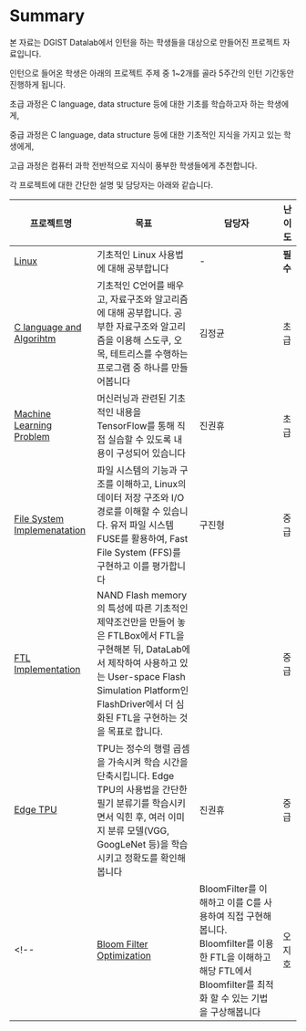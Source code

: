 # Summary

본 자료는 DGIST Datalab에서 인턴을 하는 학생들을 대상으로 만들어진 프로젝트 자료입니다.

인턴으로 들어온 학생은 아래의 프로젝트 주제 중 1\~2개를 골라 5주간의 인턴 기간동안 진행하게 됩니다.

초급 과정은 C language, data structure 등에 대한 기초를 학습하고자 하는 학생에게,

중급 과정은 C language, data structure 등에 대한 기초적인 지식을 가지고 있는 학생에게,

고급 과정은 컴퓨터 과학 전반적으로 지식이 풍부한 학생들에게 추천합니다.


각 프로젝트에 대한 간단한 설명 및 담당자는 아래와 같습니다.

| 프로젝트명 | 목표 | 담당자 | 난이도 |
| ----- | ---- | ----------- | ---------- |
| [Linux](./Linux/Linux.md) | 기초적인 Linux 사용법에 대해 공부합니다 | - | **필수** |
| [C language and Algorihtm](./C-and-Algorithm-basic/intro.md) | 기초적인 C언어를 배우고, 자료구조와 알고리즘에 대해 공부합니다. 공부한 자료구조와 알고리즘을 이용해 스도쿠, 오목, 테트리스를 수행하는 프로그램 중 하나를 만들어봅니다 | 김정균 | 초급 |
| [Machine Learning Problem](./TensorFlow/ML.md) | 머신러닝과 관련된 기초적인 내용을 TensorFlow를 통해 직접 실습할 수 있도록 내용이 구성되어 있습니다 | 진권휴 | 초급 |
| [File System Implemenatation](./FS/intro.md) | 파일 시스템의 기능과 구조를 이해하고, Linux의 데이터 저장 구조와 I/O 경로를 이해할 수 있습니다. 유저 파일 시스템 FUSE를 활용하여, Fast File System (FFS)를 구현하고 이를 평가합니다 | 구진형 | 중급 |
| [FTL Implementation](./FTL_implementation/intro.md) | NAND Flash memory의 특성에 따른 기초적인 제약조건만을 만들어 놓은 FTLBox에서 FTL을 구현해본 뒤, DataLab에서 제작하여 사용하고 있는 User-space Flash Simulation Platform인 FlashDriver에서 더 심화된 FTL을 구현하는 것을 목표로 합니다. |  | 중급 |
| [Edge TPU](./Edge_TPU/Edge_TPU.md) | TPU는 정수의 행렬 곱셈을 가속시켜 학습 시간을 단축시킵니다. Edge TPU의 사용법을 간단한 필기 분류기를 학습시키면서 익힌 후, 여러 이미지 분류 모델(VGG, GoogLeNet 등)을 학습시키고 정확도를 확인해 봅니다 | 진권휴 | 중급 |
<!--| [Bloom Filter Optimization](./BF/intro.md) | BloomFilter를 이해하고 이를 C를 사용하여 직접 구현해봅니다. Bloomfilter를 이용한 FTL을 이해하고 해당 FTL에서 Bloomfilter를 최적화 할 수 있는 기법을 구상해봅니다 | 오지호 | 고급 | -->
